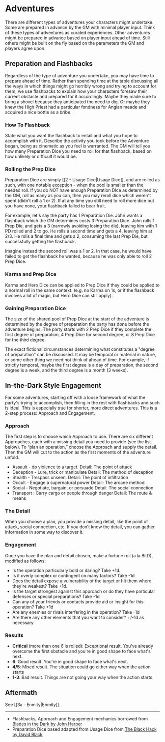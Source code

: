 # Adventures

There are different types of adventures your characters might undertake. Some are prepared in advance by the GM with minimal player input. Think of these types of adventures as curated experiences. Other adventures might be prepared in advance based on player input ahead of time. Still others might be built on the fly based on the parameters the GM and players agree upon.
## Preparation and Flashbacks

Regardless of the type of adventure you undertake, you may have time to prepare ahead of time. Rather than spending time at the table discussing all the ways in which things might go horribly wrong and trying to account for them, we use flashbacks to explain how your characters foresaw their current obstacle and prepared for it accordingly. Maybe they made sure to bring a shovel because they anticipated the need to dig. Or maybe they knew the High Priest had a particular fondness for Angian meade and acquired a nice bottle as a bribe.
### How To Flashback

State what you want the flashback to entail and what you hope to accomplish with it. Describe the activity you took before the Adventure began, being as cinematic as you feel is warranted. The GM will tell you how many Preparation Dice you need to roll for that flashback, based on how unlikely or difficult it would be.
### Rolling the Prep Dice

Preparation Dice are simply [[2 - Usage Dice|Usage Dice]], and are rolled as such, with one notable exception - when the pool is smaller than the needed roll.  If you do NOT have enough Preparation DIce as determined by the GM, roll as many as you can, then you may reroll dice which weren't spent (didn't roll a 1 or 2). If at any time you still need to roll more dice but you have none, your flashback failed to bear fruit. 

For example, let's say the party has 1 Preparation Die. John wants a flashback which the GM determines costs 3 Preparation Dice. John rolls 1 Prep Die, and gets a 3 (narrowly avoiding losing the die), leaving him with 1 PD rolled and 2 to go. He rolls a second time and gets a 4, leaving him at 2/3. He rolls a final time and gets a 2, consuming the last Prep Die, but successfully getting the flashback.

Imagine instead the second roll was a 1 or 2. In that case, he would have failed to get the flashback he wanted, because he was only able to roll 2 Prep Dice.

### Karma and Prep Dice

Karma and Hero Dice can be applied to Prep Dice if they could be applied to a normal roll in the same context. (e.g. no Karma on 1s, or if the flashback involves a lot of magic, but Hero Dice can still apply).
### Gaining Preparation Dice

The size of the shared pool of Prep Dice at the start of the adventure is determined by the degree of preparation the party has done before the adventure begins. The party starts with 2 Prep Dice if they complete the first degree of preparation, 4 Prep Dice for second degree, or 8 Prep Dice for the third degree.

The exact fictional circumstances determining what constitutes a "degree of preparation" can be discussed. It may be temporal or material in nature, or some other thing we need not think of ahead of time. For example, if strictly temporal, maybe the first degree is a day of preparation, the second degree is a week, and the third degree is a month (3 weeks).
## In-the-Dark Style Engagement

For some adventures, starting off with a loose framework of what the party's trying to accomplish, then filling in the rest with flashbacks and such is ideal. This is especially true for shorter, more direct adventures. This is a 2-step process: Approach and Engagement.

### Approach

The first step is to choose which Approach to use. There are six different Approaches, each with a missing detail you need to provide (see the list below). To “plan an operation,” choose the Approach and supply the detail. Then the GM will cut to the action as the first moments of the adventure unfold.

* Assault - do violence to a target.
  Detail: The point of attack
* Deception - Lure, trick or manipulate
  Detail: The method of deception
* Stealth - Trespass unseen.
  Detail: The point of infiltration
* Occult - Engage a supernatural power
  Detail: The arcane method
* Social - Negotiate, bargain, or persuade
  Detail: The social connection
* Transport : Carry cargo or people through danger
  Detail: The route & means

### The Detail 

When you choose a plan, you provide a missing detail, like the point of attack, social connection, etc. If you don’t know the detail, you can gather information in some way to discover it.

### Engagement

Once you have the plan and detail chosen, make a fortune roll (a la BitD), modified as follows:

* Is the operation particularly bold or daring? Take +1d.
* Is it overly complex or contingent on many factors? Take -1d
* Does the detail expose a vulnerability of the target or hit them where they're weakest? Take +1d.
* Is the target strongest against this approach or do they have particular defenses or special preparations? Take -1d
* Can any of your friends or contacts provide aid or insight for this operation? Take +1d
* Are any enemies or rivals interfering in the operation? Take -1d
* Are there any other elements that you want to consider? +/-1d as necessary

### Results

* **Critical** (more than one 6 is rolled): Exceptional result. You've already overcome the first obstacle and you're in good shape to face what's next.
* **6**: Good result. You're in good shape to face what's next.
* **4/5**: Mixed result. The situation could go either way when the action starts
* **1-3**: Bad result. Things are not going your way when the action starts.

## Aftermath

See [[3a - Enmity|Enmity]].



---
- Flashbacks, Approach and Engagement mechanics borrowed from [Blades in the Dark by John Harper](https://www.drivethrurpg.com/en/product/170689/blades-in-the-dark)
- Preparation Dice based adapted from Usage Dice from [The Black Hack by David Black](https://the-black-hack.jehaisleprintemps.net/)